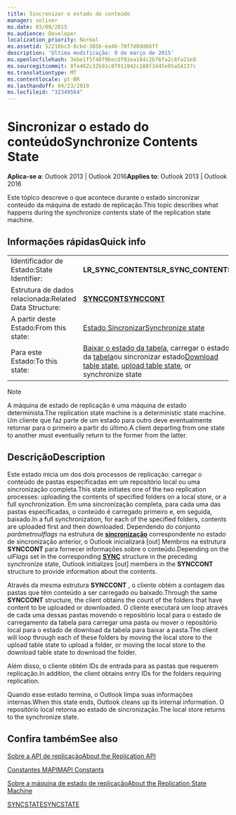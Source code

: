 ```yaml
---
title: Sincronizar o estado do conteúdo
manager: soliver
ms.date: 03/09/2015
ms.audience: Developer
localization_priority: Normal
ms.assetid: 52216bc3-8cbd-3856-ea46-78f7d0dd66ff
description: 'Última modificação: 9 de março de 2015'
ms.openlocfilehash: 3ebe1f5f48f9becdf01ea184c2b76fa2c8fa21e8
ms.sourcegitcommit: 8fe462c32b91c87911942c188f3445e85a54137c
ms.translationtype: MT
ms.contentlocale: pt-BR
ms.lasthandoff: 04/23/2019
ms.locfileid: "32349564"
---
```

# <a name="synchronize-contents-state"></a><span data-ttu-id="bd350-103">Sincronizar o estado do conteúdo</span><span class="sxs-lookup"><span data-stu-id="bd350-103">Synchronize Contents State</span></span>

  
  
<span data-ttu-id="bd350-104">**Aplica-se a**: Outlook 2013 | Outlook 2016</span><span class="sxs-lookup"><span data-stu-id="bd350-104">**Applies to**: Outlook 2013 | Outlook 2016</span></span> 
  
 <span data-ttu-id="bd350-105">Este tópico descreve o que acontece durante o estado sincronizar conteúdo da máquina de estado de replicação.</span><span class="sxs-lookup"><span data-stu-id="bd350-105">This topic describes what happens during the synchronize contents state of the replication state machine.</span></span> 
  
## <a name="quick-info"></a><span data-ttu-id="bd350-106">Informações rápidas</span><span class="sxs-lookup"><span data-stu-id="bd350-106">Quick info</span></span>

|||
|:-----|:-----|
|<span data-ttu-id="bd350-107">Identificador de Estado:</span><span class="sxs-lookup"><span data-stu-id="bd350-107">State Identifier:</span></span>  <br/> |<span data-ttu-id="bd350-108">**LR_SYNC_CONTENTS**</span><span class="sxs-lookup"><span data-stu-id="bd350-108">**LR_SYNC_CONTENTS**</span></span> <br/> |
|<span data-ttu-id="bd350-109">Estrutura de dados relacionada:</span><span class="sxs-lookup"><span data-stu-id="bd350-109">Related Data Structure:</span></span>  <br/> |<span data-ttu-id="bd350-110">**[SYNCCONT](synccont.md)**</span><span class="sxs-lookup"><span data-stu-id="bd350-110">**[SYNCCONT](synccont.md)**</span></span> <br/> |
|<span data-ttu-id="bd350-111">A partir deste Estado:</span><span class="sxs-lookup"><span data-stu-id="bd350-111">From this state:</span></span>  <br/> |[<span data-ttu-id="bd350-112">Estado Sincronizar</span><span class="sxs-lookup"><span data-stu-id="bd350-112">Synchronize state</span></span>](synchronize-state.md) <br/> |
|<span data-ttu-id="bd350-113">Para este Estado:</span><span class="sxs-lookup"><span data-stu-id="bd350-113">To this state:</span></span>  <br/> |<span data-ttu-id="bd350-114">[Baixar o estado da tabela](download-table-state.md), carregar o estado da [tabela](upload-table-state.md)ou sincronizar estado</span><span class="sxs-lookup"><span data-stu-id="bd350-114">[Download table state](download-table-state.md), [upload table state](upload-table-state.md), or synchronize state</span></span>  <br/> |
   
> [!NOTE]
> <span data-ttu-id="bd350-115">A máquina de estado de replicação é uma máquina de estado determinista.</span><span class="sxs-lookup"><span data-stu-id="bd350-115">The replication state machine is a deterministic state machine.</span></span> <span data-ttu-id="bd350-116">Um cliente que faz parte de um estado para outro deve eventualmente retornar para o primeiro a partir do último.</span><span class="sxs-lookup"><span data-stu-id="bd350-116">A client departing from one state to another must eventually return to the former from the latter.</span></span> 
  
## <a name="description"></a><span data-ttu-id="bd350-117">Descrição</span><span class="sxs-lookup"><span data-stu-id="bd350-117">Description</span></span>

<span data-ttu-id="bd350-118">Este estado inicia um dos dois processos de replicação: carregar o conteúdo de pastas especificadas em um repositório local ou uma sincronização completa.</span><span class="sxs-lookup"><span data-stu-id="bd350-118">This state initiates one of the two replication processes: uploading the contents of specified folders on a local store, or a full synchronization.</span></span> <span data-ttu-id="bd350-119">Em uma sincronização completa, para cada uma das pastas especificadas, o conteúdo é carregado primeiro e, em seguida, baixado.</span><span class="sxs-lookup"><span data-stu-id="bd350-119">In a full synchronization, for each of the specified folders, contents are uploaded first and then downloaded.</span></span> <span data-ttu-id="bd350-120">Dependendo do conjunto *parâmetroulflags* na estrutura de **[sincronização](sync.md)** correspondente no estado de sincronização anterior, o Outlook inicializará [out] Membros na estrutura **SYNCCONT** para fornecer informações sobre o conteúdo.</span><span class="sxs-lookup"><span data-stu-id="bd350-120">Depending on the  *ulFlags*  set in the corresponding **[SYNC](sync.md)** structure in the preceding synchronize state, Outlook initializes [out] members in the **SYNCCONT** structure to provide information about the contents.</span></span> 
  
<span data-ttu-id="bd350-121">Através da mesma estrutura **SYNCCONT** , o cliente obtém a contagem das pastas que têm conteúdo a ser carregado ou baixado.</span><span class="sxs-lookup"><span data-stu-id="bd350-121">Through the same **SYNCCONT** structure, the client obtains the count of the folders that have content to be uploaded or downloaded.</span></span> <span data-ttu-id="bd350-122">O cliente executará um loop através de cada uma dessas pastas movendo o repositório local para o estado de carregamento da tabela para carregar uma pasta ou mover o repositório local para o estado de download da tabela para baixar a pasta.</span><span class="sxs-lookup"><span data-stu-id="bd350-122">The client will loop through each of these folders by moving the local store to the upload table state to upload a folder, or moving the local store to the download table state to download the folder.</span></span> 
  
<span data-ttu-id="bd350-123">Além disso, o cliente obtém IDs de entrada para as pastas que requerem replicação.</span><span class="sxs-lookup"><span data-stu-id="bd350-123">In addition, the client obtains entry IDs for the folders requiring replication.</span></span>
  
<span data-ttu-id="bd350-124">Quando esse estado termina, o Outlook limpa suas informações internas.</span><span class="sxs-lookup"><span data-stu-id="bd350-124">When this state ends, Outlook cleans up its internal information.</span></span> <span data-ttu-id="bd350-125">O repositório local retorna ao estado de sincronização.</span><span class="sxs-lookup"><span data-stu-id="bd350-125">The local store returns to the synchronize state.</span></span>
  
## <a name="see-also"></a><span data-ttu-id="bd350-126">Confira também</span><span class="sxs-lookup"><span data-stu-id="bd350-126">See also</span></span>



[<span data-ttu-id="bd350-127">Sobre a API de replicação</span><span class="sxs-lookup"><span data-stu-id="bd350-127">About the Replication API</span></span>](about-the-replication-api.md)
  
[<span data-ttu-id="bd350-128">Constantes MAPI</span><span class="sxs-lookup"><span data-stu-id="bd350-128">MAPI Constants</span></span>](mapi-constants.md)
  
[<span data-ttu-id="bd350-129">Sobre a máquina de estado de replicação</span><span class="sxs-lookup"><span data-stu-id="bd350-129">About the Replication State Machine</span></span>](about-the-replication-state-machine.md)
  
[<span data-ttu-id="bd350-130">SYNCSTATE</span><span class="sxs-lookup"><span data-stu-id="bd350-130">SYNCSTATE</span></span>](syncstate.md)

